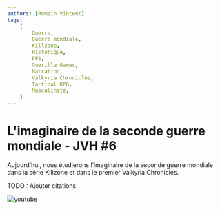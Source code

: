 ```yaml
---
authors: [Romain Vincent]
tags:
    [
        Guerre,
        Guerre mondiale,
        Killzone,
        Historique,
        FPS,
        Guerilla Games,
        Narration,
        Valkyria Chronicles,
        Tactical RPG,
        Masculinité,
    ]
---
```


# L'imaginaire de la seconde guerre mondiale - JVH #6

Aujourd’hui, nous étudierons l’imaginaire de la seconde guerre mondiale dans la série Killzone et dans le premier Valkyria Chronicles.

TODO : Ajouter citations

![youtube](https://www.youtube.com/watch?v=S5BlBtLy5jY)
